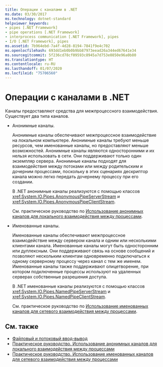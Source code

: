 ```yaml
---
title: Операции с каналами в .NET
ms.date: 03/30/2017
ms.technology: dotnet-standard
helpviewer_keywords:
- pipes [.NET Framework]
- pipe operations [.NET Framework]
- interprocess communication [.NET Framework], pipes
- I/O [.NET Framework], pipes
ms.assetid: 7b964ebd-7a4f-4d28-8194-7841f9e4c702
ms.openlocfilehash: 693dd1eb0b0b9bb87973eead26a344ed67641e34
ms.sourcegitcommit: 5f236cd78cf09593c8945a7d753e0850e96a0b80
ms.translationtype: HT
ms.contentlocale: ru-RU
ms.lasthandoff: 01/07/2020
ms.locfileid: "75706560"
---
```

# <a name="pipe-operations-in-net"></a>Операции с каналами в .NET
Каналы предоставляют средства для межпроцессного взаимодействия. Существует два типа каналов.  
  
- Анонимные каналы.  
  
     Анонимные каналы обеспечивают межпроцессное взаимодействие на локальном компьютере. Анонимные каналы требуют меньше ресурсов, чем именованные каналы, но предоставляют меньше возможностей. Анонимные каналы являются односторонними и их нельзя использовать в сети. Они поддерживают только один экземпляр сервера. Анонимные каналы подходят для взаимодействия между потоками или между родительским и дочерним процессами, поскольку в этих сценариях дескриптор канала можно легко передать дочернему процессу при его создании.  
  
     В .NET анонимные каналы реализуются с помощью классов <xref:System.IO.Pipes.AnonymousPipeServerStream> и <xref:System.IO.Pipes.AnonymousPipeClientStream>.  
  
     См. практическое руководство по [ Использование анонимных каналов для локального взаимодействия между процессами](../../../docs/standard/io/how-to-use-anonymous-pipes-for-local-interprocess-communication.md).  
  
- Именованные каналы.  
  
     Именованные каналы обеспечивают межпроцессное взаимодействие между сервером канала и одним или несколькими клиентами канала. Именованные каналы могут быть односторонним или дуплексным. Они поддерживают связь на основе сообщений и позволяют нескольким клиентам одновременно подключаться к одному серверному процессу через канал с тем же именем. Именованные каналы также поддерживают олицетворение, при котором подключенные процессы используют на удаленных серверах собственные разрешения доступа.  
  
     В .NET именованные каналы реализуются с помощью классов <xref:System.IO.Pipes.NamedPipeServerStream> и <xref:System.IO.Pipes.NamedPipeClientStream>.  
  
     См. практическое руководство по [ Использование именованных каналов для сетевого взаимодействия между процессами](../../../docs/standard/io/how-to-use-named-pipes-for-network-interprocess-communication.md).  
  
## <a name="see-also"></a>См. также

- [Файловый и потоковый ввод-вывод](../../../docs/standard/io/index.md)
- [Практическое руководство. Использование анонимных каналов для локального взаимодействия между процессами](../../../docs/standard/io/how-to-use-anonymous-pipes-for-local-interprocess-communication.md)
- [Практическое руководство. Использование именованных каналов для сетевого взаимодействия между процессами](../../../docs/standard/io/how-to-use-named-pipes-for-network-interprocess-communication.md)
